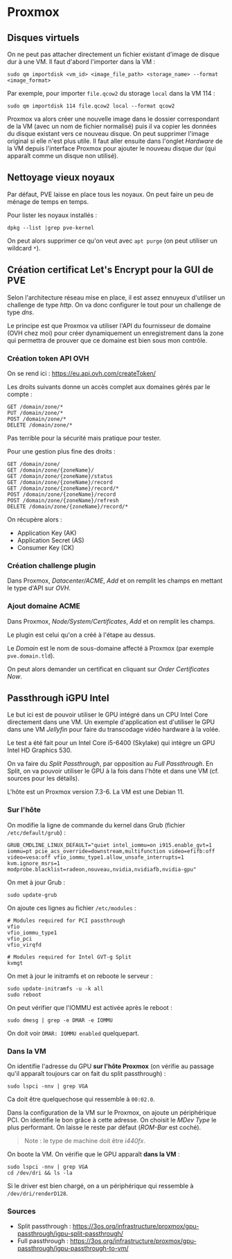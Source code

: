 # Proxmox

## Disques virtuels

On ne peut pas attacher directement un fichier existant  d'image de disque dur
à une VM. Il faut d'abord l'importer dans la VM :
```
sudo qm importdisk <vm_id> <image_file_path> <storage_name> --format <image_format>
```

Par exemple, pour importer `file.qcow2` du storage `local` dans la VM 114 :
```
sudo qm importdisk 114 file.qcow2 local --format qcow2
```

Proxmox va alors créer une nouvelle image dans le dossier correspondant de la
VM (avec un nom de fichier normalisé) puis il va copier les données du disque
existant vers ce nouveau disque. On peut supprimer l'image original si elle
n'est plus utile.
Il faut aller ensuite dans l'onglet *Hardware* de la VM depuis l'interface
Proxmox pour ajouter le nouveau disque dur (qui apparaît comme un disque non
utilisé).

## Nettoyage vieux noyaux

Par défaut, PVE laisse en place tous les noyaux. On peut faire un peu de ménage
de temps en temps.

Pour lister les noyaux installés :
```
dpkg --list |grep pve-kernel
```

On peut alors supprimer ce qu'on veut avec `apt purge` (on peut utiliser un
wildcard `*`). 

## Création certificat Let's Encrypt pour la GUI de PVE

Selon l'architecture réseau mise en place, il est assez ennuyeux d'utiliser
un challenge de type *http*. On va donc configurer le tout pour un challenge
de type *dns*.

Le principe est que Proxmox va utiliser l'API du fournisseur de domaine (OVH
chez moi) pour créer dynamiquement un enregistrement dans la zone qui
permettra de prouver que ce domaine est bien sous mon contrôle.

### Création token API OVH

On se rend ici : <https://eu.api.ovh.com/createToken/>

Les droits suivants donne un accès complet aux domaines gérés par le compte :
```
GET /domain/zone/*
PUT /domain/zone/*
POST /domain/zone/*
DELETE /domain/zone/*
```

Pas terrible pour la sécurité mais pratique pour tester.

Pour une gestion plus fine des droits :
```
GET /domain/zone/
GET /domain/zone/{zoneName}/
GET /domain/zone/{zoneName}/status
GET /domain/zone/{zoneName}/record
GET /domain/zone/{zoneName}/record/*
POST /domain/zone/{zoneName}/record
POST /domain/zone/{zoneName}/refresh
DELETE /domain/zone/{zoneName}/record/*
```

On récupère alors :

- Application Key (AK)
- Application Secret (AS)
- Consumer Key (CK)

### Création challenge plugin

Dans Proxmox, *Datacenter/ACME*, *Add* et on remplit les champs en mettant
le type d'API sur *OVH*.

### Ajout domaine ACME

Dans Proxmox, *Node/System/Certificates*, *Add* et on remplit les champs.

Le plugin est celui qu'on a créé à l'étape au dessus.

Le *Domain* est le nom de sous-domaine affecté à Proxmox (par exemple
`pve.domain.tld`).

On peut alors demander un certificat en cliquant sur *Order Certificates Now*.

## Passthrough iGPU Intel

Le but ici est de pouvoir utiliser le GPU intégré dans un CPU Intel Core directement dans une VM. Un exemple d'application 
est d'utiliser le GPU dans une VM *Jellyfin* pour faire du transcodage vidéo hardware à la volée. 

Le test a été fait pour un Intel Core i5-6400 (Skylake) qui intègre un GPU Intel HD Graphics 530.

On va faire du *Split Passthrough*, par opposition au *Full Passthrough*. En Split, on va pouvoir utiliser 
le GPU à la fois dans l'hôte et dans une VM (cf. sources pour les détails).

L'hôte est un Proxmox version 7.3-6. La VM est une Debian 11.

### Sur l'hôte

On modifie la ligne de commande du kernel dans Grub (fichier `/etc/default/grub`) :
```
GRUB_CMDLINE_LINUX_DEFAULT="quiet intel_iommu=on i915.enable_gvt=1 iommu=pt pcie_acs_override=downstream,multifunction video=efifb:off video=vesa:off vfio_iommu_type1.allow_unsafe_interrupts=1 kvm.ignore_msrs=1 modprobe.blacklist=radeon,nouveau,nvidia,nvidiafb,nvidia-gpu"
```

On met à jour Grub :
```
sudo update-grub
```

On ajoute ces lignes au fichier `/etc/modules` :
```
# Modules required for PCI passthrough
vfio
vfio_iommu_type1
vfio_pci
vfio_virqfd

# Modules required for Intel GVT-g Split
kvmgt
```

On met à jour le initramfs et on reboote le serveur :
```
sudo update-initramfs -u -k all
sudo reboot
```

On peut vérifier que l'IOMMU est activée après le reboot :
```
sudo dmesg | grep -e DMAR -e IOMMU
```

On doit voir `DMAR: IOMMU enabled` quelquepart.

### Dans la VM

On identifie l'adresse du GPU **sur l'hôte Proxmox** (on vérifie au passage qu'il apparaît toujours car on fait du 
split passthrough) :
```
sudo lspci -nnv | grep VGA
```

Ca doit être quelquechose qui ressemble à `00:02.0`.

Dans la configuration de la VM sur le Proxmox, on ajoute un périphérique PCI. On identifie le bon grâce à 
cette adresse. On choisit le *MDev Type* le plus performant. On laisse le reste par défaut (*ROM-Bar* est coché).

> Note : le type de machine doit être *i440fx*.

On boote la VM. On vérifie que le GPU apparaît **dans la VM** :
```
sudo lspci -nnv | grep VGA
cd /dev/dri && ls -la
```

Si le driver est bien chargé, on a un périphérique qui ressemble à `/dev/dri/renderD128`.

### Sources

- Split passthrough : <https://3os.org/infrastructure/proxmox/gpu-passthrough/igpu-split-passthrough/>
- Full passthrough : <https://3os.org/infrastructure/proxmox/gpu-passthrough/igpu-passthrough-to-vm/>